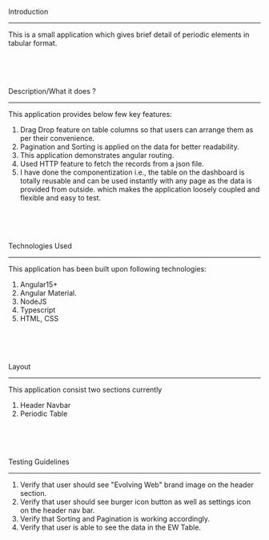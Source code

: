 

Introduction
__________________

This is a small application which gives brief detail of periodic elements in tabular format.

<br/>
<br/>
<br/>

Description/What it does ?
______________

This application provides below few key features:

1) Drag Drop feature on table columns so that users can arrange them as per their convenience.
2) Pagination and Sorting is applied on the data for better readability.
3) This application demonstrates angular routing.
4) Used HTTP feature to fetch the records from a json file.
5) I have done the componentization i.e., the table on the dashboard is totally reusable and can be used instantly with any page as the data is provided from outside. which makes the application loosely coupled and flexible and easy to test.

<br/>
<br/>
<br/>

Technologies Used
_______________________

This application has been built upon following technologies:

1) Angular15+ 
2) Angular Material.
3) NodeJS
4) Typescript
5) HTML, CSS
<br/>
<br/>
<br/>

Layout
____________

This application consist two sections currently 

1) Header Navbar
2) Periodic Table

<br/>
<br/>
<br/>

Testing Guidelines
________________________

1) Verify that user should see "Evolving Web" brand image on the header section.
2) Verify that user should see burger icon button as well as settings icon on the header nav bar.
3) Verify that Sorting and Pagination is working accordingly.
4) Verify that user is able to see the data in the EW Table.



